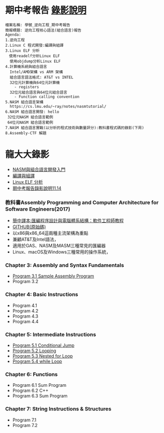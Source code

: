 # 期中考報告  [錄影說明](https://youtu.be/G-EqiKtVf4U)
```
檔案名稱: 學號_逆向工程_期中考報告
簡報標題: 逆向工程核心語法(組合語言)報告
Agenda:
1.逆向工程
2.Linux C 程式開發:編譯與組譯
3.Linux ELF 分析
　使用readelf分析Linux ELF
  使用objdump分析Linux ELF
4.計算機系統與組合語言
  Intel/AMD架構 vs ARM 架構
  組合語言語法格式: AT&T vs INTEL
  32位元計算機與64位元計算機
    - registers
  32位元組合語言與64位元組合語言
    - Function calling convention 
5.NASM 組合語言架構
  https://cs.lmu.edu/~ray/notes/nasmtutorial/
6.NASM 組合語言開發: hello
 32位元NASM 組合語言範例
 64位元NASM 組合語言範例
7.NASM 組合語言實戰(以分析的程式技術與數量評分):教科書程式碼的錄影(下周)
8.Assembly-CTF 解題
```
# 龍大大錄影
- [NASM與組合語言開發入門](https://youtu.be/1aWERf19I5A)
- [編譯與組譯](https://youtu.be/oWugDwITzLg)
- [Linux ELF 分析](https://youtu.be/gjcgiL0i02Q)
- [期中考報告錄影說明11.14](https://youtu.be/G-EqiKtVf4U)

### 教科書Assembly Programming and Computer Architecture for Software Engineers(2017) 
- [簡中譯本:匯編程序設計與電腦體系結構：軟件工程師教程](https://www.tenlong.com.tw/products/9787111615163) 
- [GITHUB(原始碼)](https://github.com/brianrhall/Assembly)
- 以x86與x86_64這兩種主流架構為重點
- 兼顧AT&T及Intel語法，
- 適用於GAS、NASM及MASM三種常見的匯編器
- Linux、macOS及Windows三種常用的操作系統，

### Chapter 3: Assembly and Syntax Fundamentals
- [Program 3.1 Sample Assembly Program](https://github.com/brianrhall/Assembly/blob/master/Chapter_3/Program%203.1/x86_64/Program_3.1_NASM.asm)
- Program 3.2
### Chapter 4: Basic Instructions
- Program 4.1
- Program 4.2
- Program 4.3
- Program 4.4
### Chapter 5: Intermediate Instructions
- [Program 5.1 Conditional Jump](https://github.com/brianrhall/Assembly/blob/master/Chapter_5/Program%205.1/x86_64/Program_5.1_NASM.asm)
- [Program 5.2 Looping](https://github.com/brianrhall/Assembly/blob/master/Chapter_5/Program%205.2/x86_64/Program_5.2_NASM.asm)
- [Program 5.3 Nested for Loop](https://github.com/brianrhall/Assembly/blob/master/Chapter_5/Program%205.3/x86_64/Program_5.3_NASM.asm)
- [Program 5.4 while Loop](https://github.com/brianrhall/Assembly/blob/master/Chapter_5/Program%205.4/x86_64/Program_5.4_NASM.asm)
### Chapter 6: Functions
- Program 6.1 Sum Program
- Program 6.2 C++
- Program 6.3 Sum Program

### Chapter 7: String Instructions & Structures
- Program 7.1
- Program 7.2
